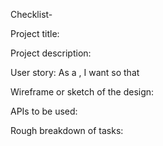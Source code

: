 Checklist-

  Project title:


  Project description:


  User story:
    As a <type of user>, I want <some goal> so that <some reason>


  Wireframe or sketch of the design:


  APIs to be used:


  Rough breakdown of tasks:
